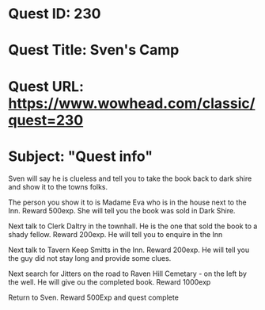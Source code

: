 # Quest ID: 230
# Quest Title: Sven's Camp
# Quest URL: https://www.wowhead.com/classic/quest=230
# Subject: "Quest info"
Sven will say he is clueless and tell you to take the book back to dark shire and show it to the towns folks.

The person you show it to is Madame Eva who is in the house next to the Inn. Reward 500exp. She will tell you the book was sold in Dark Shire.

Next talk to Clerk Daltry in the townhall. He is the one that sold the book to a shady fellow. Reward 200exp. He will tell you to enquire in the Inn

Next talk to Tavern Keep Smitts in the Inn. Reward 200exp. He will tell you the guy did not stay long and provide some clues.

Next search for Jitters on the road to Raven Hill Cemetary - on the left by the well. He will give ou the completed book. Reward 1000exp

Return to Sven. Reward 500Exp and quest complete